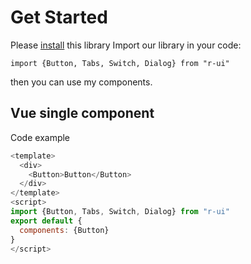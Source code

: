 # Get Started

Please [install](#/doc/install) this library
Import our library in your code:

```
import {Button, Tabs, Switch, Dialog} from "r-ui"
```

then you can use my components.

## Vue single component

Code example

```JavaScript
<template>
  <div>
    <Button>Button</Button>
  </div>
</template>
<script>
import {Button, Tabs, Switch, Dialog} from "r-ui"
export default {
  components: {Button}
}
</script>
```
